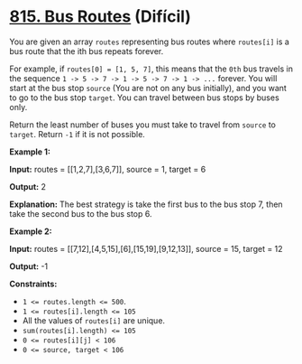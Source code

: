 # [815. Bus Routes](https://leetcode.com/problems/bus-routes/) (Difícil)

You are given an array `routes` representing bus routes where `routes[i]` is a bus route that the ith bus repeats forever.

For example, if `routes[0] = [1, 5, 7]`, this means that the `0th` bus travels in the sequence `1 -> 5 -> 7 -> 1 -> 5 -> 7 -> 1 -> ...` forever.
You will start at the bus stop `source` (You are not on any bus initially), and you want to go to the bus stop `target`. You can travel between bus stops by buses only.

Return the least number of buses you must take to travel from `source` to `target`. Return `-1` if it is not possible.

**Example 1:**

**Input:** routes = [[1,2,7],[3,6,7]], source = 1, target = 6

**Output:** 2

**Explanation:** The best strategy is take the first bus to the bus stop 7, then take the second bus to the bus stop 6.

**Example 2:**

**Input:** routes = [[7,12],[4,5,15],[6],[15,19],[9,12,13]], source = 15, target = 12

**Output:** -1
 
**Constraints:**

- `1 <= routes.length <= 500`.
- `1 <= routes[i].length <= 105`
- All the values of `routes[i]` are unique.
- `sum(routes[i].length) <= 105`
- `0 <= routes[i][j] < 106`
- `0 <= source, target < 106`

